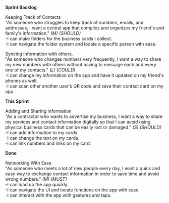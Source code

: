 **Sprint Backlog**

Keeping Track of Contacts \
"As someone who struggles to keep track of numbers, emails, and addresses, I want a central app that compiles and organizes my friend's and family's information." _(M) (SHOULD)_ \
-I can make folders for the business cards I collect. \
-I can navigate the folder system and locate a specific person with ease. 

Syncing information with others.\
"As someone who changes numbers very frequently, I want a way to share my new numbers with others without having to message each and every one of my contacts." _(L) (COULD)_ \
-I can change my information on the app and have it updated on my friend's phones as well. \
-I can scan other another user's QR code and save their contact card on my app.

**This Sprint**

Adding and Sharing Information \
"As a contractor who wants to advertise my business, I want a way to share my services and contact information digitally so that I can avoid using physical business cards that can be easily lost or damaged." _(S) (SHOULD)_ \
-I can add information to my cards. \
-I can change the text on my cards. \
-I can link numbers and links on my card.

**Done**

Networking With Ease \
"As someone who meets a lot of new people every day, I want a quick and easy way to exchange contact information in order to save time and avoid wrong numbers." _(M) (MUST)_ \
-I can load up the app quickly. \
-I can navigate the UI and locate functions on the app with ease. \
-I can interact with the app with gestures and taps. 
